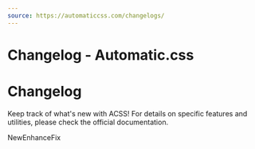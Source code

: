 ```yaml
---
source: https://automaticcss.com/changelogs/
---
```


# Changelog - Automatic.css

# Changelog

Keep track of what's new with ACSS! For details on specific features and utilities, please check the official documentation.

NewEnhanceFix

